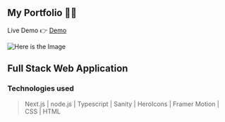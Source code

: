 ## My Portfolio 🙋‍♂️

Live Demo 👉 [Demo](https://vercel.com/cobycobyk/portfolio-mar22/FVhf1t7wZEydm5avVqf8QSbMweNW)

![Here is the Image](https://i.imgur.com/YBm2GKl.png)

## Full Stack Web Application
### Technologies used

> Next.js | node.js | Typescript | Sanity | HeroIcons | Framer Motion | CSS | HTML